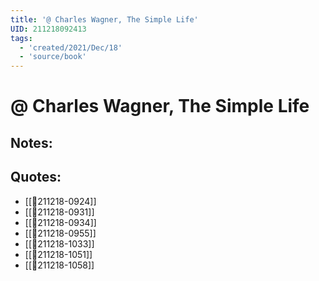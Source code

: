 ```yaml
---
title: '@ Charles Wagner, The Simple Life'
UID: 211218092413
tags:
  - 'created/2021/Dec/18'
  - 'source/book'
---
```

# @ Charles Wagner, The Simple Life

## Notes:

## Quotes:

- [[💬211218-0924]]
- [[💬211218-0931]]
- [[💬211218-0934]]
- [[💬211218-0955]]
- [[💬211218-1033]]
- [[💬211218-1051]]
- [[💬211218-1058]]